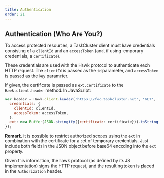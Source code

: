```yaml
---
title: Authentication
order: 21
---
```


Authentication (Who Are You?)
-----------------------------

To access protected resources, a TaskCluster client must have credentials
consisting of a `clientId` and an `accessToken` (and, if using temporary
credentials, a `certificate`).

These credentials are used with the Hawk protocol to authenticate each HTTP
request. The `clientId` is passed as the `id` parameter, and `accessToken` is
passed as the `key` parameter.

If given, the certificate is passed as `ext.certificate` to the
`Hawk.client.header` method. In JavaScript:
```js
var header = Hawk.client.header('https://foo.taskcluster.net', 'GET', {
  credentials: {
    clientId: clientId,
    accessToken: accessToken,
  },
  ext: new Buffer(JSON.stringify({certificate: certificate})).toString('base64'),
});
```

**Remark**, it is possible to [restrict authorized scopes](authorized-scopes)
using the `ext` in combination with the certificate for a set of temporary
credentials. Just include both fields in the JSON object before base64 encoding
into the `ext` property.

Given this information, the hawk protocol (as defined by its JS implementation)
signs the HTTP request, and the resulting token is placed in the
`Authorization` header.
